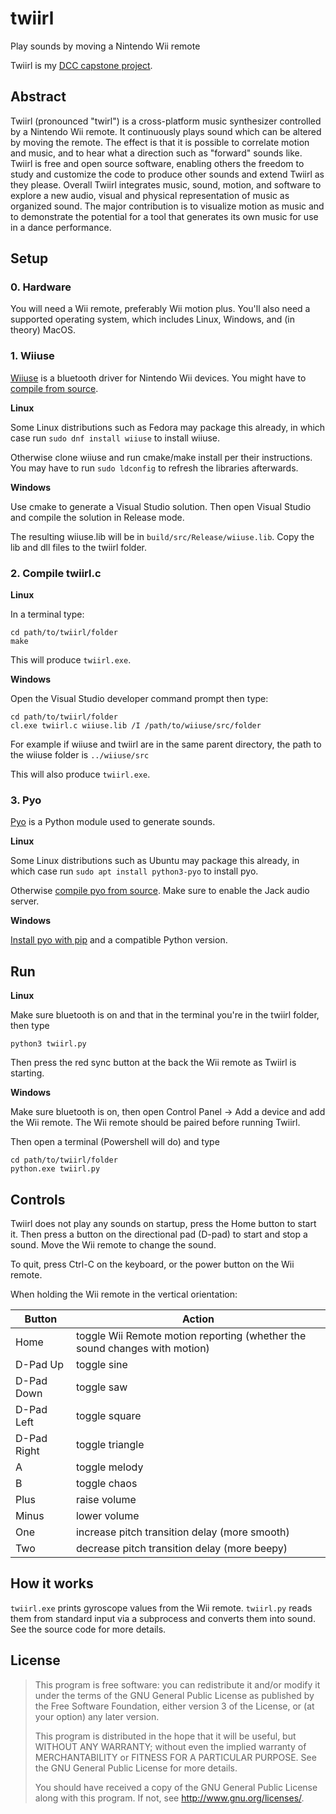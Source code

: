 # twiirl
Play sounds by moving a Nintendo Wii remote

Twiirl is my [DCC capstone project](http://dcc.umd.edu/learning/capstone/).

## Abstract

Twiirl (pronounced "twirl") is a cross-platform music synthesizer controlled by a Nintendo Wii remote. It continuously plays sound which can be altered by moving the remote. The effect is that it is possible to correlate motion and music, and to hear what a direction such as "forward" sounds like. Twiirl is free and open source software, enabling others the freedom to study and customize the code to produce other sounds and extend Twiirl as they please. Overall Twiirl integrates music, sound, motion, and software to explore a new audio, visual and physical representation of music as organized sound. The major contribution is to visualize motion as music and to demonstrate the potential for a tool that generates its own music for use in a dance performance.

## Setup

### 0. Hardware

You will need a Wii remote, preferably Wii motion plus. You'll also need a supported operating system, which includes Linux, Windows, and (in theory) MacOS.

### 1. Wiiuse

[Wiiuse](https://github.com/wiiuse/wiiuse) is a bluetooth driver for Nintendo Wii devices. You might have to [compile from source](https://github.com/wiiuse/wiiuse#platforms-and-dependencies).

**Linux**

Some Linux distributions such as Fedora may package this already, in which case run `sudo dnf install wiiuse` to install wiiuse.

Otherwise clone wiiuse and run cmake/make install per their instructions. You may have to run `sudo ldconfig` to refresh the libraries afterwards.

**Windows**

Use cmake to generate a Visual Studio solution. Then open Visual Studio and compile the solution in Release mode.

The resulting wiiuse.lib will be in `build/src/Release/wiiuse.lib`. Copy the lib and dll files to the twiirl folder.

### 2. Compile twiirl.c

**Linux**

In a terminal type:

```
cd path/to/twiirl/folder
make
```

This will produce `twiirl.exe`.

**Windows**

Open the Visual Studio developer command prompt then type:

```
cd path/to/twiirl/folder
cl.exe twiirl.c wiiuse.lib /I /path/to/wiiuse/src/folder
```

For example if wiiuse and twiirl are in the same parent directory, the path to the wiiuse folder is `../wiiuse/src`

This will also produce `twiirl.exe`.

### 3. Pyo

[Pyo](https://github.com/belangeo/pyo) is a Python module used to generate sounds.

**Linux**

Some Linux distributions such as Ubuntu may package this already, in which case run `sudo apt install python3-pyo` to install pyo.

Otherwise [compile pyo from source](http://ajaxsoundstudio.com/pyodoc/compiling.html). Make sure to enable the Jack audio server.

**Windows**

[Install pyo with pip](http://ajaxsoundstudio.com/pyodoc/download.html) and a compatible Python version.

## Run

**Linux**

Make sure bluetooth is on and that in the terminal you're in the twiirl folder, then type

```
python3 twiirl.py
```

Then press the red sync button at the back the Wii remote as Twiirl is starting.

**Windows**

Make sure bluetooth is on, then open Control Panel -> Add a device and add the Wii remote. The Wii remote should be paired before running Twiirl.

Then open a terminal (Powershell will do) and type

```
cd path/to/twiirl/folder
python.exe twiirl.py
```

## Controls

Twiirl does not play any sounds on startup, press the Home button to start it. Then press a button on the directional pad (D-pad) to start and stop a sound. Move the Wii remote to change the sound.

To quit, press Ctrl-C on the keyboard, or the power button on the Wii remote.

When holding the Wii remote in the vertical orientation:

Button           | Action
---------------- | -----------
Home             | toggle Wii Remote motion reporting (whether the sound changes with motion)
D-Pad Up         | toggle sine
D-Pad Down       | toggle saw
D-Pad Left       | toggle square
D-Pad Right      | toggle triangle
A                | toggle melody
B                | toggle chaos
Plus             | raise volume
Minus            | lower volume
One              | increase pitch transition delay (more smooth)
Two              | decrease pitch transition delay (more beepy)

## How it works

`twiirl.exe` prints gyroscope values from the Wii remote. `twiirl.py` reads them from standard input via a subprocess and converts them into sound. See the source code for more details.

## License

> This program is free software: you can redistribute it and/or modify
> it under the terms of the GNU General Public License as published by
> the Free Software Foundation, either version 3 of the License, or
> (at your option) any later version.
>
> This program is distributed in the hope that it will be useful,
> but WITHOUT ANY WARRANTY; without even the implied warranty of
> MERCHANTABILITY or FITNESS FOR A PARTICULAR PURPOSE.  See the
> GNU General Public License for more details.
>
> You should have received a copy of the GNU General Public License
> along with this program.  If not, see <http://www.gnu.org/licenses/>.
